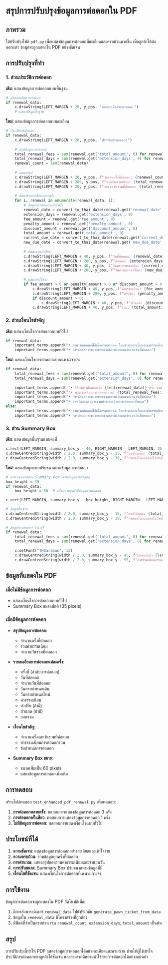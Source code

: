# สรุปการปรับปรุงข้อมูลการต่อดอกใน PDF

## ภาพรวม

ได้ปรับปรุงไฟล์ `pdf.py` เพื่อแสดงข้อมูลการต่อดอกที่ละเอียดและครบถ้วนมากขึ้น เมื่อลูกค้าได้ต่อดอกแล้ว ข้อมูลจะถูกแสดงใน PDF อย่างชัดเจน

## การปรับปรุงที่ทำ

### 1. ส่วนประวัติการต่อดอก

**เดิม**: แสดงข้อมูลการต่อดอกแบบพื้นฐาน
```python
# ต่อดอกเมื่อครบกำหนด
if renewal_data:
    c.drawString(LEFT_MARGIN + 20, y_pos, "ต่อดอกเมื่อครบกำหนด:")
    # แสดงข้อมูลพื้นฐาน
```

**ใหม่**: แสดงข้อมูลการต่อดอกแบบละเอียด
```python
# ประวัติการต่อดอก
if renewal_data:
    c.drawString(LEFT_MARGIN + 20, y_pos, "ประวัติการต่อดอก:")
    
    # สรุปข้อมูลการต่อดอก
    total_renewal_fees = sum(renewal.get('total_amount', 0) for renewal in renewal_data)
    total_renewal_days = sum(renewal.get('extension_days', 0) for renewal in renewal_data)
    renewal_count = len(renewal_data)
    
    # แสดงสรุป
    c.drawString(LEFT_MARGIN + 20, y_pos, f"จำนวนครั้งที่ต่อดอก: {renewal_count} ครั้ง")
    c.drawString(LEFT_MARGIN + 280, y_pos, f"รวมค่าธรรมเนียม: {total_renewal_fees:,.2f} บาท")
    c.drawString(LEFT_MARGIN + 20, y_pos, f"จำนวนวันรวมที่ต่อดอก: {total_renewal_days} วัน")
    
    # แสดงรายละเอียดแต่ละครั้ง
    for i, renewal in enumerate(renewal_data, 1):
        # ข้อมูลการต่อดอกแต่ละครั้ง
        renewal_date = convert_to_thai_date(renewal.get('renewal_date', 'N/A'))
        extension_days = renewal.get('extension_days', 0)
        fee_amount = renewal.get('fee_amount', 0)
        penalty_amount = renewal.get('penalty_amount', 0)
        discount_amount = renewal.get('discount_amount', 0)
        total_amount = renewal.get('total_amount', 0)
        current_due_date = convert_to_thai_date(renewal.get('current_due_date', 'N/A'))
        new_due_date = convert_to_thai_date(renewal.get('new_due_date', 'N/A'))
        
        # แสดงรายละเอียด
        c.drawString(LEFT_MARGIN + 40, y_pos, f"วันที่ต่อดอก: {renewal_date}")
        c.drawString(LEFT_MARGIN + 280, y_pos, f"ต่อดอก: {extension_days} วัน")
        c.drawString(LEFT_MARGIN + 40, y_pos, f"วันครบกำหนดเดิม: {current_due_date}")
        c.drawString(LEFT_MARGIN + 280, y_pos, f"วันครบกำหนดใหม่: {new_due_date}")
        
        # แสดงค่าใช้จ่าย
        if fee_amount > 0 or penalty_amount > 0 or discount_amount > 0:
            c.drawString(LEFT_MARGIN + 40, y_pos, f"ค่าธรรมเนียม: {fee_amount:,.2f} บาท")
            c.drawString(LEFT_MARGIN + 280, y_pos, f"ค่าปรับ: {penalty_amount:,.2f} บาท")
            if discount_amount > 0:
                c.drawString(LEFT_MARGIN + 40, y_pos, f"ส่วนลด: {discount_amount:,.2f} บาท")
            c.drawString(LEFT_MARGIN + 40, y_pos, f"รวม: {total_amount:,.2f} บาท")
```

### 2. ส่วนเงื่อนไขสำคัญ

**เดิม**: แสดงเงื่อนไขการต่อดอกแบบทั่วไป
```python
if renewal_data:
    important_terms.append("• สามารถต่อดอกได้เมื่อครบกำหนด โดยชำระดอกเบี้ยและค่าธรรมเนียมตามที่กำหนด")
    important_terms.append("• การต่อดอกจะขยายระยะเวลาการฝากตามจำนวนวันที่ต่อดอก")
```

**ใหม่**: แสดงเงื่อนไขการต่อดอกแบบเฉพาะเจาะจง
```python
if renewal_data:
    total_renewal_fees = sum(renewal.get('total_amount', 0) for renewal in renewal_data)
    total_renewal_days = sum(renewal.get('extension_days', 0) for renewal in renewal_data)
    
    important_terms.append(f"• ได้ทำการต่อดอกแล้ว {len(renewal_data)} ครั้ง รวม {total_renewal_days} วัน")
    important_terms.append(f"• ค่าธรรมเนียมการต่อดอกรวม: {total_renewal_fees:,.2f} บาท")
    important_terms.append("• การต่อดอกจะขยายระยะเวลาการฝากตามจำนวนวันที่ต่อดอก")
    important_terms.append("• ยอดไถ่ถอนรวมจะรวมค่าธรรมเนียมการต่อดอกทั้งหมด")
else:
    important_terms.append("• สามารถต่อดอกได้เมื่อครบกำหนด โดยชำระดอกเบี้ยและค่าธรรมเนียมตามที่กำหนด")
    important_terms.append("• การต่อดอกจะขยายระยะเวลาการฝากตามจำนวนวันที่ต่อดอก")
```

### 3. ส่วน Summary Box

**เดิม**: แสดงข้อมูลพื้นฐานแบบคงที่
```python
c.rect(LEFT_MARGIN, summary_box_y - 40, RIGHT_MARGIN - LEFT_MARGIN, 35, stroke=1, fill=0)
c.drawCentredString(width / 2.0, summary_box_y - 15, f"ยอดไถ่ถอน: {total_redemption:,.2f} บาท")
c.drawCentredString(width / 2.0, summary_box_y - 30, f"กำหนดไถ่ถอนภายในวันที่: {thai_end_date}")
```

**ใหม่**: แสดงข้อมูลแบบปรับขนาดตามข้อมูลการต่อดอก
```python
# คำนวณขนาดของ Summary Box ตามข้อมูลการต่อดอก
box_height = 35
if renewal_data:
    box_height = 60  # เพิ่มความสูงถ้ามีข้อมูลการต่อดอก

c.rect(LEFT_MARGIN, summary_box_y - box_height, RIGHT_MARGIN - LEFT_MARGIN, box_height, stroke=1, fill=0)

# ข้อมูลพื้นฐาน
c.drawCentredString(width / 2.0, summary_box_y - 15, f"ยอดไถ่ถอน: {total_redemption:,.2f} บาท")
c.drawCentredString(width / 2.0, summary_box_y - 30, f"กำหนดไถ่ถอนภายในวันที่: {thai_end_date}")

# ข้อมูลการต่อดอก (ถ้ามี)
if renewal_data:
    total_renewal_fees = sum(renewal.get('total_amount', 0) for renewal in renewal_data)
    total_renewal_days = sum(renewal.get('extension_days', 0) for renewal in renewal_data)
    
    c.setFont("THSarabun", 12)
    c.drawCentredString(width / 2.0, summary_box_y - 45, f"ต่อดอกแล้ว {len(renewal_data)} ครั้ง รวม {total_renewal_days} วัน")
    c.drawCentredString(width / 2.0, summary_box_y - 55, f"ค่าธรรมเนียมการต่อดอก: {total_renewal_fees:,.2f} บาท")
```

## ข้อมูลที่แสดงใน PDF

### เมื่อไม่มีข้อมูลการต่อดอก
- แสดงเงื่อนไขการต่อดอกแบบทั่วไป
- Summary Box ขนาดปกติ (35 pixels)

### เมื่อมีข้อมูลการต่อดอก
- **สรุปข้อมูลการต่อดอก**:
  - จำนวนครั้งที่ต่อดอก
  - รวมค่าธรรมเนียม
  - จำนวนวันรวมที่ต่อดอก

- **รายละเอียดการต่อดอกแต่ละครั้ง**:
  - ครั้งที่ (ลำดับการต่อดอก)
  - วันที่ต่อดอก
  - จำนวนวันที่ต่อดอก
  - วันครบกำหนดเดิม
  - วันครบกำหนดใหม่
  - ค่าธรรมเนียม
  - ค่าปรับ (ถ้ามี)
  - ส่วนลด (ถ้ามี)
  - ยอดรวม

- **เงื่อนไขสำคัญ**:
  - จำนวนครั้งและวันรวมที่ต่อดอก
  - ค่าธรรมเนียมการต่อดอกรวม
  - ข้อกำหนดการต่อดอก

- **Summary Box ขยาย**:
  - ขนาดเพิ่มเป็น 60 pixels
  - แสดงข้อมูลการต่อดอกเพิ่มเติม

## การทดสอบ

สร้างไฟล์ทดสอบ `test_enhanced_pdf_renewal.py` เพื่อทดสอบ:

1. **การต่อดอกหลายครั้ง**: ทดสอบการแสดงข้อมูลการต่อดอก 3 ครั้ง
2. **การต่อดอกครั้งเดียว**: ทดสอบการแสดงข้อมูลการต่อดอก 1 ครั้ง
3. **ไม่มีข้อมูลการต่อดอก**: ทดสอบการแสดงเงื่อนไขแบบทั่วไป

## ประโยชน์ที่ได้

1. **ความชัดเจน**: แสดงข้อมูลการต่อดอกอย่างละเอียดและเข้าใจง่าย
2. **ความครบถ้วน**: รวมข้อมูลทุกครั้งที่ต่อดอก
3. **การคำนวณ**: แสดงสรุปยอดรวมค่าธรรมเนียมและจำนวนวัน
4. **การปรับขนาด**: Summary Box ปรับขนาดตามข้อมูลที่มี
5. **เงื่อนไขที่ชัดเจน**: แสดงเงื่อนไขการต่อดอกที่เฉพาะเจาะจง

## การใช้งาน

ข้อมูลการต่อดอกจะถูกแสดงใน PDF อัตโนมัติเมื่อ:

1. มีการส่งพารามิเตอร์ `renewal_data` ไปยังฟังก์ชัน `generate_pawn_ticket_from_data`
2. ข้อมูลใน `renewal_data` มีโครงสร้างที่ถูกต้อง
3. มีฟิลด์ที่จำเป็นครบถ้วน เช่น `renewal_count`, `extension_days`, `total_amount` เป็นต้น

## สรุป

การปรับปรุงนี้ทำให้ PDF แสดงข้อมูลการต่อดอกได้อย่างละเอียดและครบถ้วน ช่วยให้ผู้ใช้เข้าใจประวัติการต่อดอกของลูกค้าได้ชัดเจน และสามารถติดตามค่าใช้จ่ายการต่อดอกได้อย่างแม่นยำ
